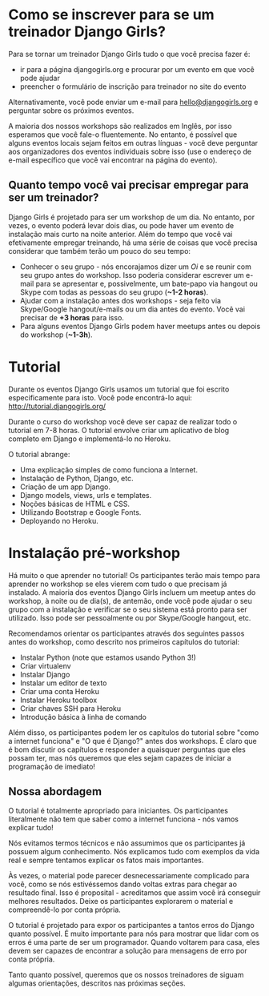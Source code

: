 # Como se inscrever para se um treinador Django Girls?

Para se tornar um treinador Django Girls tudo o que você precisa fazer é:

* ir para a página djangogirls.org e procurar por um evento em que você pode ajudar
* preencher o formulário de inscrição para treinador no site do evento

Alternativamente, você pode enviar um e-mail para hello@djangogirls.org e perguntar sobre os próximos eventos.

A maioria dos nossos workshops são realizados em Inglês, por isso esperamos que você fale-o fluentemente. No entanto, é possível que alguns eventos locais sejam feitos em outras línguas - você deve perguntar aos organizadores dos eventos individuais sobre isso (use o endereço de e-mail específico que você vai encontrar na página do evento).

## Quanto tempo você vai precisar empregar para ser um treinador?

Django Girls é projetado para ser um workshop de um dia. No entanto, por vezes, o evento poderá levar dois dias, ou pode haver um evento de instalação mais curto na noite anterior. Além do tempo que você vai efetivamente empregar treinando, há uma série de coisas que você precisa considerar que também terão um pouco do seu tempo:

* Conhecer o seu grupo - nós encorajamos dizer um _Oi_ e se reunir com seu grupo antes do workshop. Isso poderia considerar escrever um e-mail para se apresentar e, possivelmente, um bate-papo via hangout ou Skype com todas as pessoas do seu grupo (__~1-2 horas__).
* Ajudar com a instalação antes dos workshops - seja feito via Skype/Google hangout/e-mails ou um dia antes do evento. Você vai precisar de __+3 horas__ para isso.
* Para alguns eventos Django Girls podem haver meetups antes ou depois do workshop (__~1-3h__).

# Tutorial

Durante os eventos Django Girls usamos um tutorial que foi escrito especificamente para isto. Você pode encontrá-lo aqui: http://tutorial.djangogirls.org/

Durante o curso do workshop você deve ser capaz de realizar todo o tutorial em 7-8 horas. O tutorial envolve criar um aplicativo de blog completo em Django e implementá-lo no Heroku.

O tutorial abrange:
* Uma explicação simples de como funciona a Internet.
* Instalação de Python, Django, etc.
* Criação de um app Django.
* Django models, views, urls e templates.
* Noções básicas de HTML e CSS.
* Utilizando Bootstrap e Google Fonts.
* Deployando no Heroku.

# Instalação pré-workshop

Há muito o que aprender no tutorial! Os participantes terão mais tempo para aprender no workshop se eles vierem com tudo o que precisam já instalado. A maioria dos eventos Django Girls incluem um meetup antes do workshop, à noite ou de dia(s), de antemão, onde você pode ajudar o seu grupo com a instalação e verificar se o seu sistema está pronto para ser utilizado. Isso pode ser pessoalmente ou por Skype/Google hangout, etc.

Recomendamos orientar os participantes através dos seguintes passos antes do workshop, como descrito nos primeiros capítulos do tutorial:

* Instalar Python (note que estamos usando Python 3!)
* Criar virtualenv
* Instalar Django
* Instalar um editor de texto
* Criar uma conta Heroku
* Instalar Heroku toolbox
* Criar chaves SSH para Heroku
* Introdução básica à linha de comando

Além disso, os participantes podem ler os capítulos do tutorial sobre "como a internet funciona" e "O que é Django?" antes dos workshops. É claro que é bom discutir os capítulos e responder a quaisquer perguntas que eles possam ter, mas nós queremos que eles sejam capazes de iniciar a programação de imediato!


## Nossa abordagem

O tutorial é totalmente apropriado para iniciantes. Os participantes literalmente não tem que saber como a internet funciona - nós vamos explicar tudo!

Nós evitamos termos técnicos e não assumimos que os participantes já possuem algum conhecimento. Nós explicamos tudo com exemplos da vida real e sempre tentamos explicar os fatos mais importantes.

Às vezes, o material pode parecer desnecessariamente complicado para você, como se nós estivéssemos dando voltas extras para chegar ao resultado final. Isso é proposital - acreditamos que assim você irá conseguir melhores resultados. Deixe os participantes explorarem o material e compreendê-lo por conta própria.

O tutorial é projetado para expor os participantes a tantos erros do Django quanto possível. É muito importante para nós para mostrar que lidar com os erros é uma parte de ser um programador. Quando voltarem para casa, eles devem ser capazes de encontrar a solução para mensagens de erro por conta própria.

Tanto quanto possível, queremos que os nossos treinadores de siguam algumas orientações, descritos nas próximas seções.
